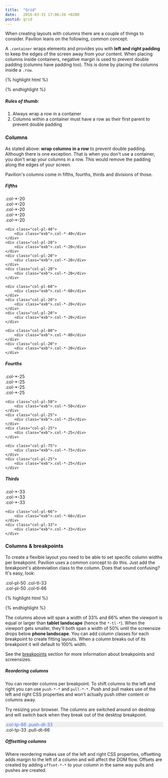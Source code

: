 ```yaml
---
title:  "Grid"
date:   2016-03-31 17:06:26 +0200
postid: grid
---
```


When creating layouts with columns there are a couple of things to consider. Pavilion leans on the following, common concept:

A `.container` wraps elements and provides you with **left and right padding** to keep the edges of the screen away
from your content. When placing columns inside containers, negative margin is used to prevent double padding (columns have padding too).
This is done by placing the columns inside a `.row`.

{% highlight html %}
<div class="container">
    <div class="row">
        <!-- Columns go here, inside a row to prevent double paddings -->
    </div>
</div>
{% endhighlight %}

##### Rules of thumb:
1. Always wrap a row in a container
2. Columns within a container must have a row as their first parent to prevent double padding

### Columns
As stated above: **wrap columns in a row** to prevent double padding. Although there is one exception. That is when you don't use a container,
you don't wrap your columns in a row. This would remove the padding along the edges of your screen.

Pavilion's columns come in fifths, fourths, thirds and divisions of those. 


##### Fifths


<div class="row">
    <div class="col-pl-20">
        <div class="exb">.col-*-20</div>
    </div>
    <div class="col-pl-20">
        <div class="exb">.col-*-20</div>
    </div>
    <div class="col-pl-20">
        <div class="exb">.col-*-20</div>
    </div>
    <div class="col-pl-20">
        <div class="exb">.col-*-20</div>
    </div>
    <div class="col-pl-20">
        <div class="exb">.col-*-20</div>
    </div>
    
    <div class="col-pl-40">
        <div class="exb">.col-*-40</div>
    </div>
    <div class="col-pl-20">
        <div class="exb">.col-*-20</div>
    </div>
    <div class="col-pl-20">
        <div class="exb">.col-*-20</div>
    </div>
    <div class="col-pl-20">
        <div class="exb">.col-*-20</div>
    </div>
    
    <div class="col-pl-60">
        <div class="exb">.col-*-60</div>
    </div>
    <div class="col-pl-20">
        <div class="exb">.col-*-20</div>
    </div>
    <div class="col-pl-20">
        <div class="exb">.col-*-20</div>
    </div>
    
    <div class="col-pl-80">
        <div class="exb">.col-*-80</div>
    </div>
    <div class="col-pl-20">
        <div class="exb">.col-*-20</div>
    </div>
</div>

##### Fourths

<div class="row">
    <div class="col-pl-25">
        <div class="exb">.col-*-25</div>
    </div>
    <div class="col-pl-25">
        <div class="exb">.col-*-25</div>
    </div>
    <div class="col-pl-25">
        <div class="exb">.col-*-25</div>
    </div>
    <div class="col-pl-25">
        <div class="exb">.col-*-25</div>
    </div>
    
    <div class="col-pl-50">
        <div class="exb">.col-*-50</div>
    </div>
    <div class="col-pl-25">
        <div class="exb">.col-*-25</div>
    </div>
    <div class="col-pl-25">
        <div class="exb">.col-*-25</div>
    </div>
    
    <div class="col-pl-75">
        <div class="exb">.col-*-75</div>
    </div>
    <div class="col-pl-25">
        <div class="exb">.col-*-25</div>
    </div>
</div>

##### Thirds

<div class="row">
    <div class="col-pl-33">
        <div class="exb">.col-*-33</div>
    </div>
    <div class="col-pl-33">
        <div class="exb">.col-*-33</div>
    </div>
    <div class="col-pl-33">
        <div class="exb">.col-*-33</div>
    </div>
    
    <div class="col-pl-66">
        <div class="exb">.col-*-66</div>
    </div>
    <div class="col-pl-33">
        <div class="exb">.col-*-33</div>
    </div>
</div>

### Columns & breakpoints
To create a flexible layout you need to be able to set specific column widths per breakpoint. Pavilion uses a common concept to do this.
Just add the breakpoint's abbreviation class to the column. Does that sound confusing? It's easy, look:
   

<div class="row-flex">
    <div class="col-pl-50 col-tl-33">
        <div class="exb">.col-pl-50 .col-tl-33</div>
    </div>
    <div class="col-pl-50 col-tl-66">
        <div class="exb">.col-pl-50 .col-tl-66</div>
    </div>
</div>

{% highlight html %}
<div class="row">
    <div class="col-pl-50 col-tl-33">
        <!-- 33.3333% width on 'tablet landscape' or larger -->
        <!-- 50% width on 'phone landscape' or larger -->
        <!-- 100% width on smaller than 'phone landscape' -->
    </div>
    <div class="col-pl-50 col-tl-66">
        <!-- 66.6666% width on tablet landscape or larger -->
        <!-- 50% width on 'phone landscape' or larger -->
        <!-- 100% width on smaller than 'phone landscape' -->
    </div>
</div>
{% endhighlight %}

The columns above will span a width of 33% and 66% when the viewport is equal or larger than **tablet landscape** (hence the `*-tl-*`).
When the viewport gets smaller, they'll both span a width of 50% until the screensize drops below **phone landscape**.
You can add column classes for each breakpoint to create fitting layouts. When a column breaks out of its breakpoint it will default to 100% width.


See the <a href="#breakpoints" data-scroll>breakpoints</a> section for more information about 
breakpoints and screensizes.

##### Reordering columns

You can reorder columns per breakpoint. To shift columns to the left and right you can use `push-*-*` and `pull-*-*`.
Push and pull makes use of the left and right CSS properties and won't actually push other content or columns away.

Try resizing your browser. The columns are switched around on desktop and will switch back when they break out of the desktop breakpoint.

<div class="row">
    <div class="col-tp-66 push-dt-33">
        <div class="exb" style="background-color: #EFEFEF; color: #426AFB;">
            .col-tp-66 .push-dt-33
        </div>
    </div>
    <div class="col-tp-33 pull-dt-66">
        <div class="exb">
            .col-tp-33 .pull-dt-66
        </div>
    </div>
</div>

##### Offsetting columns

Where reordering makes use of the left and right CSS properties, offsetting adds margin to the left of a column and will affect the DOM flow.
Offsets are created by adding `offset-*-*` to your column in the same way pulls and pushes are created.